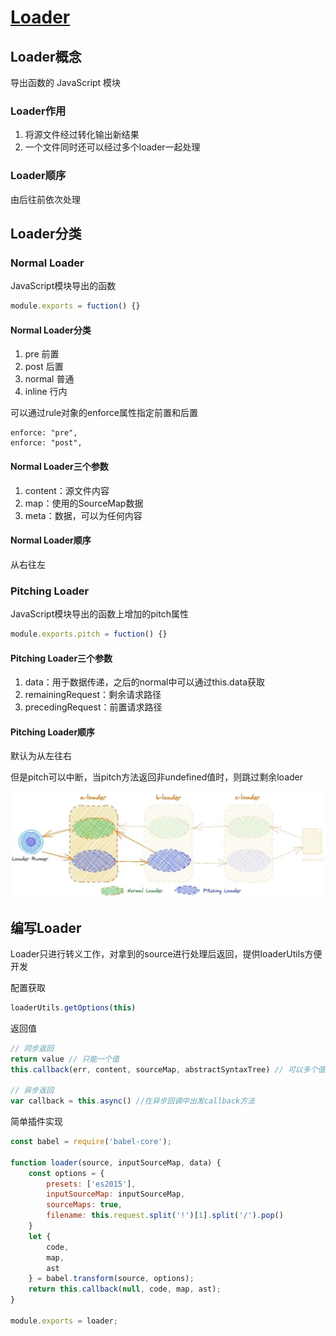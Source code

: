 # [Loader](https://www.teqng.com/2021/08/11/%E5%A4%9A%E5%9B%BE%E8%AF%A6%E8%A7%A3%EF%BC%8C%E4%B8%80%E6%AC%A1%E6%80%A7%E6%90%9E%E6%87%82webpack-loader/)

## Loader概念

导出函数的 JavaScript 模块

### Loader作用

1. 将源文件经过转化输出新结果
2. 一个文件同时还可以经过多个loader一起处理

### Loader顺序

由后往前依次处理

## Loader分类

### Normal Loader

JavaScript模块导出的函数

```js
module.exports = fuction() {}
```

#### Normal Loader分类

1. pre 前置
2. post 后置
3. normal 普通
4. inline 行内

可以通过rule对象的enforce属性指定前置和后置

```
enforce: "pre",
enforce: "post",
```

#### Normal Loader三个参数

1. content：源文件内容
2. map：使用的SourceMap数据
3. meta：数据，可以为任何内容

#### Normal Loader顺序

从右往左

### Pitching Loader

JavaScript模块导出的函数上增加的pitch属性

```js
module.exports.pitch = fuction() {}
```

#### Pitching Loader三个参数

1. data：用于数据传递，之后的normal中可以通过this.data获取
2. remainingRequest：剩余请求路径
3. precedingRequest：前置请求路径

#### Pitching Loader顺序

默认为从左往右

但是pitch可以中断，当pitch方法返回非undefined值时，则跳过剩余loader

![pitch中断](assets/02-pitch中断.jpeg)

## 编写Loader

Loader只进行转义工作，对拿到的source进行处理后返回，提供loaderUtils方便开发

配置获取

```js
loaderUtils.getOptions(this)
```

返回值

```js
// 同步返回
return value // 只能一个值
this.callback(err, content, sourceMap, abstractSyntaxTree) // 可以多个值

// 异步返回
var callback = this.async() //在异步回调中出发callback方法
```

简单插件实现

```js
const babel = require('babel-core');

function loader(source, inputSourceMap, data) {
    const options = {
        presets: ['es2015'],
        inputSourceMap: inputSourceMap,
        sourceMaps: true,
        filename: this.request.split('!')[1].split('/').pop()
    }
    let {
        code,
        map,
        ast
    } = babel.transform(source, options);
    return this.callback(null, code, map, ast);
}

module.exports = loader;
```
